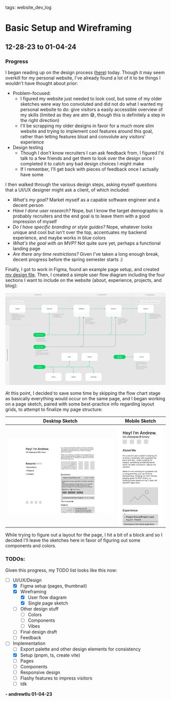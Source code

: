 tags: website_dev_log

# Basic Setup and Wireframing
## 12-28-23 to 01-04-24

### Progress
I began reading up on the design process ([here](https://www.netguru.com/resources/design-process)) today. Though it may seem overkill for my personal website, I've already found a lot of it to be things I wouldn't have thought about prior:
* Problem-focused:
  * I figured my website just needed to look cool, but some of my older sketches were way too convoluted and did not do what I wanted my personal website to do: give visitors a easily accessible overview of my skills (limited as they are atm :sweat_smile:, though this is definitely a step in the right direction)
  * I'll be scrapping my older designs in favor for a much more slim website and trying to implement cool features around this goal, rather than letting features bloat and convolute any visitors' experience
* Design testing
  * Though I don't know recruiters I can ask feedback from, I figured I'd talk to a few friends and get them to look over the design once I completed it to catch any bad design choices I might make
  * If I remember, I'll get back with pieces of feedback once I actually have some

I then walked through the various design steps, asking myself questions that a UI/UX designer might ask a client, of which included:
* *What's my goal?* Market myself as a capable software engineer and a decent person
* *Have I done user research?* Nope, but I know the target demographic is probably recruiters and the end goal is to leave them with a good impression of myself
* *Do I have specific branding or style guides?* Nope, whatever looks unique and cool but isn't over the top, accentuates my backend experience, and maybe works in blue colors
* *What's the goal with an MVP?* Not quite sure yet, perhaps a functional landing page
* *Are there any time restrictions?* Given I've taken a long enough break, decent progress before the spring semester starts :)

Finally, I got to work in Figma, found an example page setup, and created [my design file](https://www.figma.com/file/JnrF4bZd49wXQkqQt8gn4y/Personal-Website?type=design&node-id=8%3A2&mode=design&t=kViVxYoSgkOKTT5u-1). Then, I created a simple user flow diagram including the four sections I want to include on the website (about, experience, projects, and blog):

![Simple user flow diagram](./images/user-flow-diagram.png)

At this point, I decided to save some time by skipping the flow chart stage as basically everything would occur on the same page, and I began working on a page sketch, paired with some best-practice info regarding layout grids, to attempt to finalize my page structure:

| Desktop Sketch | Mobile Sketch |
| --- | --- |
| ![Desktop single page sketch](./images/dekstop-single-page-sketch.png) | ![Mobile single page sketch](./images/mobile-single-page-sketch.png) |

While trying to figure out a layout for the page, I hit a bit of a block and so I decided I'll leave the sketches here in favor of figuring out some components and colors.

### TODOs:
Given this progress, my TODO list looks like this now:
- [ ] UI/UX/Design
  - [x] Figma setup (pages, thumbnail)
  - [x] Wireframing
    - [x] User flow diagram
    - [x] Single page sketch
  - [ ] Other design stuff
    - [ ] Colors
    - [ ] Components
    - [ ] Vibes
  - [ ] Final design draft
  - [ ] Feedback
- [ ] Implementation
  - [ ] Export palette and other design elements for consistency
  - [x] Setup (pnpm, ts, create vite)
  - [ ] Pages
  - [ ] Components
  - [ ] Responsive design
  - [ ] Flashy features to impress visitors
  - [ ] Idk

**\- andrewtlu 01-04-23**
